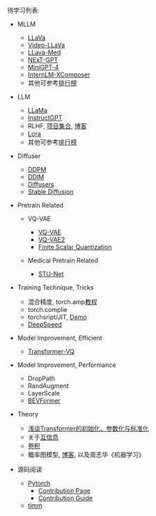 待学习列表:
- MLLM
    - [LLaVa](https://github.com/haotian-liu/LLaVA)
    - [Video-LLaVa](https://github.com/PKU-YuanGroup/Video-LLaVA)
    - [LLava-Med](https://github.com/microsoft/LLaVA-Med)
    - [NExT-GPT](https://github.com/NExT-GPT/NExT-GPT)
    - [MiniGPT-4](https://github.com/Vision-CAIR/MiniGPT-4)
    - [InternLM-XComposer](https://github.com/InternLM/InternLM-XComposer)
    - 其他可参考[排行榜](https://huggingface.co/spaces/AILab-CVC/SEED-Bench_Leaderboard)

- LLM
    - [LLaMa](https://github.com/facebookresearch/llama)
    - [InstructGPT](https://arxiv.org/pdf/2203.02155.pdf)
    - RLHF, [项目集合](https://github.com/opendilab/awesome-RLHF), [博客](https://huggingface.co/blog/zh/rlhf)
    - [Lora](https://arxiv.org/abs/2106.09685)
    - 其他可参考[排行榜](https://huggingface.co/spaces/HuggingFaceH4/open_llm_leaderboard)

- Diffuser
    - [DDPM](https://arxiv.org/abs/2006.11239)
    - [DDIM](https://arxiv.org/abs/2010.02502)
    - [Diffusers](https://github.com/huggingface/diffusers)
    - [Stable Diffusion](https://github.com/Stability-AI/stablediffusion)
- Pretrain Related
    - VQ-VAE
        - [VQ-VAE](https://arxiv.org/pdf/1711.00937.pdf)
        - [VQ-VAE2](https://arxiv.org/pdf/1906.00446.pdf)
        - [Finite Scalar Quantization](https://arxiv.org/abs/2309.15505)

    - Medical Pretrain Related
        - [STU-Net](https://github.com/uni-medical/STU-Net)


- Training Technique, Tricks
    - 混合精度, torch.amp[教程](https://pytorch.org/docs/stable/notes/amp_examples.html)
    - torch.complie
    - torchsript/JIT, [Demo](https://github.com/louis-she/torchscript-demos)
    - [DeepSpeed](https://github.com/microsoft/DeepSpeed)

- Model Improvement, Efficient
    - [Transformer-VQ](https://spaces.ac.cn/archives/9844)

- Model Improvement, Performance
    - DropPath
    - RandAugment
    - LayerScale
    - [BEVFormer](https://arxiv.org/abs/2203.17270)

- Theory
    - [浅谈Transformer的初始化、参数化与标准化](https://spaces.ac.cn/archives/8620)
    - 关于[互信息](https://zh.wikipedia.org/wiki/%E4%BA%92%E4%BF%A1%E6%81%AF)
    - [卷积](https://zh.wikipedia.org/wiki/%E5%8D%B7%E7%A7%AF)
    - 概率图模型, [博客](https://longaspire.github.io/blog/%E6%A6%82%E7%8E%87%E5%9B%BE%E6%A8%A1%E5%9E%8B%E6%80%BB%E8%A7%88/), 以及周志华《机器学习》

- 源码阅读
    - [Pytorch](https://github.com/pytorch/pytorch?tab=readme-ov-file)
        - [Contribution Page](https://github.com/pytorch/pytorch/blob/main/CONTRIBUTING.md)
        - [Contribution Guide](https://github.com/pytorch/pytorch/wiki/The-Ultimate-Guide-to-PyTorch-Contributions)
    - [timm](https://github.com/huggingface/pytorch-image-models)
